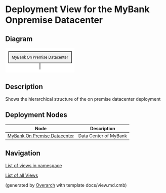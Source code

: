 # Deployment View for the MyBank Onpremise Datacenter

## Diagram
![Deployment View for the MyBank Onpremise Datacenter](../../../mybank/it-management/onprem/onprem-deployment-structure-view.png)

## Description
Shows the hierarchical structure of the on premise datacenter deployment

## Deployment Nodes
| Node | Description |
|---|---|
| [MyBank On Premise Datacenter](../../../mybank/it-management/onprem/data-center-europe.md)| Data Center of MyBank |

## Navigation
[List of views in namespace](./views-in-namespace.md)

[List of all Views](../../../views.md)


(generated by [Overarch](https://github.com/soulspace-org/overarch) with template docs/view.md.cmb)

